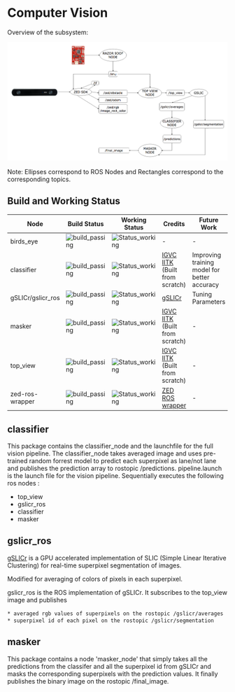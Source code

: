 # Computer Vision
Overview of the subsystem:

![VISION Overview](vision.png)

Note: Ellipses correspond to ROS Nodes and Rectangles correspond to the corresponding topics.

##  Build and Working Status 
|Node|Build Status|Working Status|Credits|Future Work|
|----|------------|--------------|-------|-----------|
|birds_eye|![build_passing](https://img.shields.io/badge/Build-Passing-brightgreen.svg?longCache=true&longCache=true&style=flat-square)|![Status_working](https://img.shields.io/badge/Status-Working-brightgreen.svg?longCache=true&longCache=true&style=flat-square)|-|-|
|classifier|![build_passing](https://img.shields.io/badge/Build-Passing-brightgreen.svg?longCache=true&longCache=true&style=flat-square)|![Status_working](https://img.shields.io/badge/Status-Working-brightgreen.svg?longCache=true&longCache=true&style=flat-square)|[IGVC IITK](https://github.com/IGVC-IITK)<br/>(Built from scratch)|Improving training model for better accuracy|
|gSLICr/gslicr_ros|![build_passing](https://img.shields.io/badge/Build-Passing-brightgreen.svg?longCache=true&longCache=true&style=flat-square)|![Status_working](https://img.shields.io/badge/Status-Working-brightgreen.svg?longCache=true&longCache=true&style=flat-square)|[gSLICr](https://github.com/carlren/gSLICr)|Tuning Parameters|
|masker|![build_passing](https://img.shields.io/badge/Build-Passing-brightgreen.svg?longCache=true&longCache=true&style=flat-square)|![Status_working](https://img.shields.io/badge/Status-Working-brightgreen.svg?longCache=true&longCache=true&style=flat-square)|[IGVC IITK](https://github.com/IGVC-IITK)<br/>(Built from scratch)|-|
|top_view|![build_passing](https://img.shields.io/badge/Build-Passing-brightgreen.svg?longCache=true&longCache=true&style=flat-square)|![Status_working](https://img.shields.io/badge/Status-Working-brightgreen.svg?longCache=true&longCache=true&style=flat-square)|[IGVC IITK](https://github.com/IGVC-IITK)<br/>(Built from scratch)|-|
|zed-ros-wrapper|![build_passing](https://img.shields.io/badge/Build-Passing-brightgreen.svg?longCache=true&longCache=true&style=flat-square)|![Status_working](https://img.shields.io/badge/Status-Working-brightgreen.svg?longCache=true&longCache=true&style=flat-square)|[ZED ROS wrapper](https://github.com/stereolabs/zed-ros-wrapper)|-|

## classifier
This package contains the classifier_node and the launchfile for the full vision pipeline.
The classifier_node takes averaged image and uses pre-trained random forrest model to predict each superpixel as lane/not lane and publishes the prediction array to rostopic /predictions.
pipeline.launch is the launch file for the vision pipeline.
Sequentially executes the following ros nodes :

 * top_view
 * gslicr_ros
 * classifier
 * masker

## gslicr_ros
[gSLICr](https://github.com/carlren/gSLICr) is a GPU accelerated implementation of SLIC (Simple Linear Iterative Clustering) for real-time superpixel segmentation of images.

Modified for averaging of colors of pixels in each superpixel.

gslicr_ros is the ROS implementation of gSLICr. It subscribes to the top_view image and publishes

	* averaged rgb values of superpixels on the rostopic /gslicr/averages
	* superpixel id of each pixel on the rostopic /gslicr/segmentation

## masker
This package contains a node 'masker_node' that simply takes all the predictions from the classifer and all the superpixel id from gSLICr and masks the corresponding superpixels with the prediction values. It finally publishes the binary image on the rostopic /final_image.
